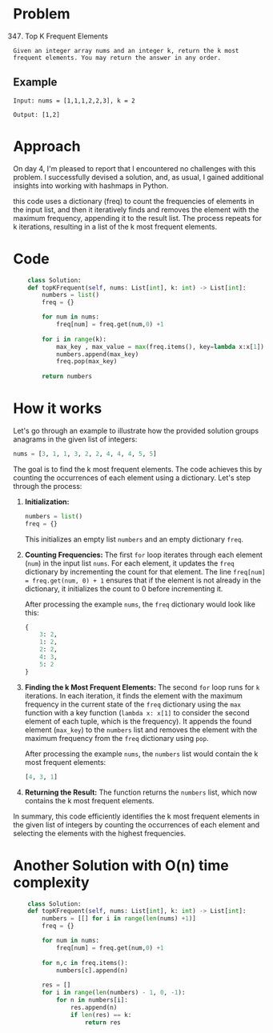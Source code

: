 # Problem 

347. Top K Frequent Elements

    Given an integer array nums and an integer k, return the k most frequent elements. You may return the answer in any order.

## Example

    Input: nums = [1,1,1,2,2,3], k = 2

    Output: [1,2]

# Approach

On day 4, I'm pleased to report that I encountered no challenges with this problem. I successfully devised a solution, and, as usual, I gained additional insights into working with hashmaps in Python.

this code uses a dictionary (freq) to count the frequencies of elements in the input list, and then it iteratively finds and removes the element with the maximum frequency, appending it to the result list. The process repeats for k iterations, resulting in a list of the k most frequent elements.

# Code

```python
    class Solution:
    def topKFrequent(self, nums: List[int], k: int) -> List[int]:
        numbers = list()
        freq = {}

        for num in nums:
            freq[num] = freq.get(num,0) +1
        
        for i in range(k):
            max_key , max_value = max(freq.items(), key=lambda x:x[1])
            numbers.append(max_key)
            freq.pop(max_key)
        
        return numbers
```

# How it works 

Let's go through an example to illustrate how the provided solution groups anagrams in the given list of integers:

```python
nums = [3, 1, 1, 3, 2, 2, 4, 4, 4, 5, 5]
```

The goal is to find the k most frequent elements. The code achieves this by counting the occurrences of each element using a dictionary. Let's step through the process:

1. **Initialization:**
   ```python
   numbers = list()
   freq = {}
   ```

   This initializes an empty list `numbers` and an empty dictionary `freq`.

2. **Counting Frequencies:**
   The first `for` loop iterates through each element (`num`) in the input list `nums`. For each element, it updates the `freq` dictionary by incrementing the count for that element. The line `freq[num] = freq.get(num, 0) + 1` ensures that if the element is not already in the dictionary, it initializes the count to 0 before incrementing it.

   After processing the example `nums`, the `freq` dictionary would look like this:
   ```python
   {
       3: 2,
       1: 2,
       2: 2,
       4: 3,
       5: 2
   }
   ```

3. **Finding the k Most Frequent Elements:**
   The second `for` loop runs for `k` iterations. In each iteration, it finds the element with the maximum frequency in the current state of the `freq` dictionary using the `max` function with a key function (`lambda x: x[1]` to consider the second element of each tuple, which is the frequency). It appends the found element (`max_key`) to the `numbers` list and removes the element with the maximum frequency from the `freq` dictionary using `pop`.

   After processing the example `nums`, the `numbers` list would contain the k most frequent elements:
   ```python
   [4, 3, 1]
   ```

4. **Returning the Result:**
   The function returns the `numbers` list, which now contains the k most frequent elements.

In summary, this code efficiently identifies the k most frequent elements in the given list of integers by counting the occurrences of each element and selecting the elements with the highest frequencies.


# Another Solution with O(n) time complexity

```python
    class Solution:
    def topKFrequent(self, nums: List[int], k: int) -> List[int]:
        numbers = [[] for i in range(len(nums) +1)]
        freq = {}

        for num in nums:
            freq[num] = freq.get(num,0) +1
        
        for n,c in freq.items():
            numbers[c].append(n)
        
        res = []
        for i in range(len(numbers) - 1, 0, -1):
            for n in numbers[i]:
                res.append(n)
                if len(res) == k:
                    return res
```
     
    